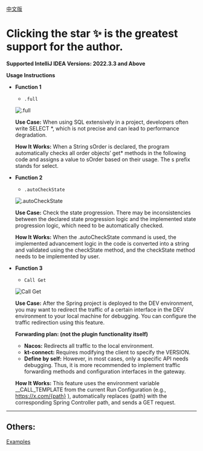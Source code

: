 [中文版](README.md)

# Clicking the star ✨ is the greatest support for the author.

**Supported IntelliJ IDEA Versions: 2022.3.3 and Above**

**Usage Instructions**

- **Function 1**
  - `.full`

  ![.full](https://media.githubusercontent.com/media/codewithyou365/idea_plugin_for_java/refs/heads/main/src/main/resources/gif/AutoFullSqlSelect.gif)

  **Use Case:**
  When using SQL extensively in a project, developers often write SELECT *, which is not precise and can lead to performance degradation.

  **How It Works:**
  When a String sOrder is declared, the program automatically checks all order objects’ get* methods in the following code and assigns a value to sOrder based on their usage. The s prefix stands for select.

- **Function 2**
  - `.autoCheckState`

  ![.autoCheckState](https://media.githubusercontent.com/media/codewithyou365/idea_plugin_for_java/refs/heads/main/src/main/resources/gif/CheckState.gif)

  **Use Case:**
  Check the state progression. There may be inconsistencies between the declared state progression logic and the implemented state progression logic, which need to be automatically checked.

  **How It Works:**
  When the .autoCheckState command is used, the implemented advancement logic in the code is converted into a string and validated using the checkState method, and the checkState method needs to be implemented by user.


- **Function 3**
  - `Call Get`

  ![Call Get](https://media.githubusercontent.com/media/codewithyou365/idea_plugin_for_java/refs/heads/main/src/main/resources/gif/CallRemoteAction.gif)

  **Use Case:**
  After the Spring project is deployed to the DEV environment, you may want to redirect the traffic of a certain interface in the DEV environment to your local machine for debugging. You can configure the traffic redirection using this feature.

  **Forwarding plan: (not the plugin functionality itself)**
  - **Nacos:** Redirects all traffic to the local environment.
  - **kt-connect:** Requires modifying the client to specify the VERSION.
  - **Define by self:** However, in most cases, only a specific API needs debugging. Thus, it is more recommended to implement traffic forwarding methods and configuration interfaces in the gateway.

  **How It Works:**
  This feature uses the environment variable __CALL_TEMPLATE from the current Run Configuration (e.g., https://x.com/{path} ), automatically replaces {path} with the corresponding Spring Controller path, and sends a GET request.

---

## Others:

[Examples](https://github.com/codewithyou365/idea_plugin_for_java/tree/main/src/main/java/org/codewithyou365/easyjava/example)

